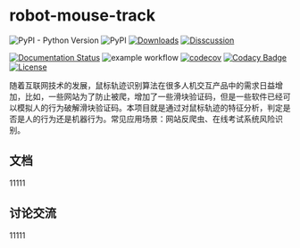# robot-mouse-track
![PyPI - Python Version](https://img.shields.io/pypi/pyversions/robot-mouse-track)
![PyPI](https://img.shields.io/pypi/v/robot-mouse-track)
[![Downloads](https://pepy.tech/badge/robot-mouse-track)](https://pepy.tech/project/robot-mouse-track)
[![Disscussion](https://img.shields.io/badge/chat-wechat-brightgreen?style=flat)](./README.md#讨论交流)

[![Documentation Status](https://readthedocs.org/projects/robot-mouse-track/badge/?version=latest)](https://robot-mouse-track.readthedocs.io/zh/latest/?badge=latest)
![example workflow](https://github.com/itmorn/robot-mouse-track/actions/workflows/main.yml/badge.svg)
[![codecov](https://codecov.io/gh/itmorn/robot-mouse-track/branch/main/graph/badge.svg)](https://codecov.io/gh/itmorn/robot-mouse-track)
[![Codacy Badge](https://app.codacy.com/project/badge/Grade/873baeb256bd4f1cbcf7f516897a3415)](https://www.codacy.com/gh/itmorn/robot-mouse-track/dashboard?utm_source=github.com&amp;utm_medium=referral&amp;utm_content=itmorn/robot-mouse-track&amp;utm_campaign=Badge_Grade)
[![License](https://img.shields.io/github/license/itmorn/robot-mouse-track.svg)](https://github.com/itmorn/robot-mouse-track/blob/main/LICENSE)

随着互联网技术的发展，鼠标轨迹识别算法在很多人机交互产品中的需求日益增加，比如，一些网站为了防止被爬，增加了一些滑块验证码，但是一些软件已经可以模拟人的行为破解滑块验证码。本项目就是通过对鼠标轨迹的特征分析，判定是否是人的行为还是机器行为。常见应用场景：网站反爬虫、在线考试系统风险识别。

## 文档
11111

## 讨论交流
11111
